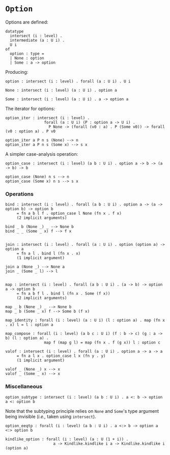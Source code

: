 # `Option`

Options are defined:

    datatype
      intersect (i : level) .
      intermediate (a : U i) .
      U i
    of
      option : type =
      | None : option
      | Some : a -> option

Producing:

    option : intersect (i : level) . forall (a : U i) . U i

    None : intersect (i : level) (a : U i) . option a

    Some : intersect (i : level) (a : U i) . a -> option a

The iterator for options:

    option_iter : intersect (i : level) .
                     forall (a : U i) (P : option a -> U i) .
                       P None -> (forall (v0 : a) . P (Some v0)) -> forall (v0 : option a) . P v0

    option_iter a P n s (None) --> n
    option_iter a P n s (Some x) --> s x

A simpler case-analysis operation:

    option_case : intersect (i : level) (a b : U i) . option a -> b -> (a -> b) -> b

    option_case (None) n s --> n
    option_case (Some x) n s --> s x


### Operations

    bind : intersect (i : level) . forall (a b : U i) . option a -> (a -> option b) -> option b
         = fn a b l f . option_case l None (fn x . f x)
         (2 implicit arguments)

    bind _ b (None _) _ --> None b
    bind _ _ (Some _ x) f --> f x


    join : intersect (i : level) . forall (a : U i) . option (option a) -> option a
         = fn a l . bind l (fn x . x)
         (1 implicit argument)

    join a (None _) --> None a
    join _ (Some _ l) --> l


    map : intersect (i : level) . forall (a b : U i) . (a -> b) -> option a -> option b
         = fn a b f l . bind l (fn x . Some (f x))
         (2 implicit arguments)

    map _ b (None _) _ --> None b
    map _ b (Some _ x) f --> Some b (f x)

    map_identity : forall (i : level) (a : U i) (l : option a) . map (fn x . x) l = l : option a

    map_compose : forall (i : level) (a b c : U i) (f : b -> c) (g : a -> b) (l : option a) .
                     map f (map g l) = map (fn x . f (g x)) l : option c

    valof : intersect (i : level) . forall (a : U i) . option a -> a -> a
         = fn a l x . option_case l x (fn y . y)
         (1 implicit argument)

    valof _ (None _) x --> x
    valof _ (Some _ x) --> x



### Miscellaneous

    option_subtype : intersect (i : level) (a b : U i) . a <: b -> option a <: option b

Note that the subtyping principle relies on `None` and `Some`'s type
argument being invisible (*i.e.,* taken using `intersect`).

    option_eeqtp : forall (i : level) (a b : U i) . a <:> b -> option a <:> option b

    kindlike_option : forall (i : level) (a : U (1 + i)) .
                         a -> Kindlike.kindlike i a -> Kindlike.kindlike i (option a)
